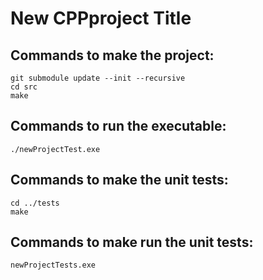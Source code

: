 # New CPPproject Title

## Commands to make the project:

```
git submodule update --init --recursive
cd src
make
```
## Commands to run the executable:
```
./newProjectTest.exe 
```

## Commands to make the unit tests:

```
cd ../tests
make
```

## Commands to make run the unit tests:
```
newProjectTests.exe
```

